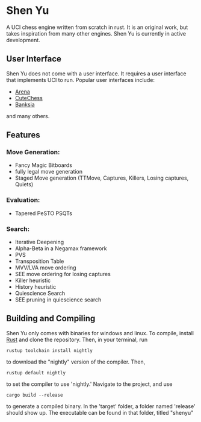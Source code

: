 # Shen Yu
A UCI chess engine written from scratch in rust. It is an original work, but takes inspiration from many other engines.
Shen Yu is currently in active development.

## User Interface
Shen Yu does not come with a user interface. It requires a user interface that implements UCI to run. Popular user interfaces include:

- [Arena](http://www.playwitharena.de/)
- [CuteChess](https://cutechess.com/)
- [Banksia](https://banksiagui.com/)

and many others. 

## Features
### Move Generation:
  - Fancy Magic Bitboards
  - fully legal move generation
  - Staged Move generation (TTMove, Captures, Killers, Losing captures, Quiets)
### Evaluation:
  - Tapered PeSTO PSQTs
### Search:
  - Iterative Deepening
  - Alpha-Beta in a Negamax framework
  - PVS
  - Transposition Table
  - MVV/LVA move ordering
  - SEE move ordering for losing captures
  - Killer heuristic
  - History heuristic
  - Quiescience Search
  - SEE pruning in quiescience search
## Building and Compiling
Shen Yu only comes with binaries for windows and linux. To compile, install [Rust](https://www.rust-lang.org/tools/install) and clone the repository.
Then, in your terminal, run
```
rustup toolchain install nightly
```
to download the "nightly" version of the compiler. Then,
```
rustup default nightly
```
to set the compiler to use 'nightly.'
Navigate to the project, and use
```
cargo build --release
```
to generate a compiled binary.
In the 'target' folder, a folder named 'release' should show up. The executable can be found in that folder, titled "shenyu"
